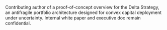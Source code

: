 Contributing author of a proof-of-concept overview for the Delta Strategy, an antifragile portfolio architecture designed for convex capital deployment under uncertainty. Internal white paper and executive doc remain confidential.
